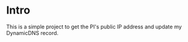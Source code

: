 # Intro

This is a simple project to get the PI's public IP address and update my DynamicDNS record. 
